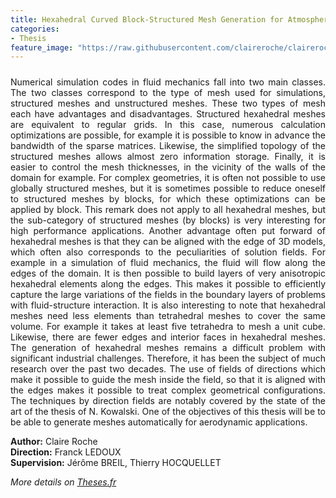 ```yaml
---
title: Hexahedral Curved Block-Structured Mesh Generation for Atmospheric Re-Entry
categories:
- Thesis
feature_image: "https://raw.githubusercontent.com/claireroche/claireroche.github.io/main/images/blossoms.png"
---
```


##### 
  
<div style="text-align: justify">

Numerical simulation codes in fluid mechanics fall into two main classes. The two classes correspond to the type of mesh used for simulations, structured meshes and unstructured meshes. These two types of mesh each have advantages and disadvantages. Structured hexahedral meshes are equivalent to regular grids. In this case, numerous calculation optimizations are possible, for example it is possible to know in advance the bandwidth of the sparse matrices. Likewise, the simplified topology of the structured meshes allows almost zero information storage. Finally, it is easier to control the mesh thicknesses, in the vicinity of the walls of the domain for example. For complex geometries, it is often not possible to use globally structured meshes, but it is sometimes possible to reduce oneself to structured meshes by blocks, for which these optimizations can be applied by block. This remark does not apply to all hexahedral meshes, but the sub-category of structured meshes (by blocks) is very interesting for high performance applications. Another advantage often put forward of hexahedral meshes is that they can be aligned with the edge of 3D models, which often also corresponds to the peculiarities of solution fields. For example in a simulation of fluid mechanics, the fluid will flow along the edges of the domain. It is then possible to build layers of very anisotropic hexahedral elements along the edges. This makes it possible to efficiently capture the large variations of the fields in the boundary layers of problems with fluid-structure interaction. It is also interesting to note that hexahedral meshes need less elements than tetrahedral meshes to cover the same volume. For example it takes at least five tetrahedra to mesh a unit cube. Likewise, there are fewer edges and interior faces in hexahedral meshes. The generation of hexahedral meshes remains a difficult problem with significant industrial challenges. Therefore, it has been the subject of much research over the past two decades. The use of fields of directions which make it possible to guide the mesh inside the field, so that it is aligned with the edges makes it possible to treat complex geometrical configurations. The techniques by direction fields are notably covered by the state of the art of the thesis of N. Kowalski. One of the objectives of this thesis will be to be able to generate meshes automatically for aerodynamic applications.

</div>

**Author:** Claire Roche  
**Direction:** Franck LEDOUX  
**Supervision:** Jérôme BREIL, Thierry HOCQUELLET  

<!-- more -->

_More details on [Theses.fr](https://theses.fr/s356076)_  